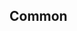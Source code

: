 <!-- Space: PROYEC -->
<!-- Parent: Prueba2 -->
<!-- Title: Examples Prueba2 -->
<!-- Label: Examples -->
<!-- Include: ./../disclaimer.md -->
<!-- Include: ac:toc -->

## Common
